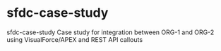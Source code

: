 # sfdc-case-study
sfdc-case-study Case study for integration between ORG-1 and ORG-2 using VisualForce/APEX and REST API callouts

